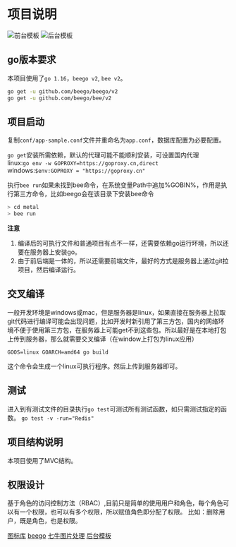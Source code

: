 # 项目说明
![前台模板](https://hopefully-img.yuedun.wang/c1ba1907e36a3440dad489c99ca53f11?imageslim "前台模板")
![后台模板](https://hopefully-img.yuedun.wang/adminlte.png?imageslim "后台模板")

## go版本要求
本项目使用了`go 1.16`，`beego v2`, `bee v2`。
```sh
go get -u github.com/beego/beego/v2
go get -u github.com/beego/bee/v2
```
## 项目启动
复制`conf/app-sample.conf`文件并重命名为`app.conf`，数据库配置为必要配置。

`go get`安装所需依赖，默认的代理可能不能顺利安装，可设置国内代理  
linux:`go env -w GOPROXY=https://goproxy.cn,direct`  
windows:`$env:GOPROXY = "https://goproxy.cn"`

执行`bee run`如果未找到bee命令，在系统变量Path中追加%GOBIN%，作用是执行第三方命令，比如beego会在该目录下安装bee命令

```bash
> cd metal
> bee run
```

**注意**
1. 编译后的可执行文件和普通项目有点不一样，还需要依赖go运行坏境，所以还要在服务器上安装go。
2. 由于前后端是一体的，所以还需要前端文件，最好的方式是服务器上通过git拉项目，然后编译运行。

## 交叉编译
一般开发环境是windows或mac，但是服务器是linux，如果直接在服务器上拉取git代码进行编译可能会出现问题，比如开发时新引用了第三方包，国内的网络环境不便于使用第三方包，在服务器上可能get不到这些包。所以最好是在本地打包上传到服务器，那么就需要交叉编译（在window上打包为linux应用）
```shell
GOOS=linux GOARCH=amd64 go build
```
这个命令会生成一个linux可执行程序。然后上传到服务器即可。

## 测试
进入到有测试文件的目录执行`go test`可测试所有测试函数，如只需测试指定的函数。
`go test -v -run="Redis"`

## 项目结构说明
本项目使用了MVC结构。

## 权限设计
基于角色的访问控制方法（RBAC）,目前只是简单的使用用户和角色，每个角色可以有一个权限，也可以有多个权限，所以赋值角色即分配了权限。
比如：删除用户，既是角色，也是权限。

[图标库](https://iconpark.oceanengine.com/official)
[beego](https://beego.gocn.vip/beego/zh/developing/)
[七牛图片处理](https://developer.qiniu.com/dora/1279/basic-processing-images-imageview2)
[后台模板](https://adminlte.io/themes/AdminLTE/index2.html#)